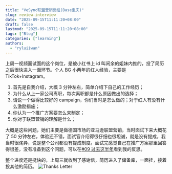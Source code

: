```yaml
---
title: "VeSync联盟营销面经(Base重庆)"
slug: review-interview
date: "2025-09-15T11:11:20+08:00"
draft: false
lastmod: "2025-09-15T11:11:20+08:00"
tags: ["Blog"]
categories: ["learning"]
authors:
  - "ryluiiwan"
---
```


上周一视频面试面的这个岗位，是被小红书上 id 叫闲余的姐妹内推的，投了简历之后很快进入一面环节。个人 BG 小两年的红人经验，主要是 TikTok+Instagram。

1. 首先是自我介绍，大概 3 分钟左右，简单介绍下自己的工作经历；
2. 为什么从上一家公司离职，每次离职都是什么原因做出的选择；
3. 请说一个做得比较好的 campaign，你们当时是怎么做的；对于红人有没有什么激励措施；
4. 你认为一个推广方案要怎么来制定；
5. 你对于联盟营销的理解是什么；

大概是这些问题，她们主要是做德国市场的亚马逊联盟营销，当时面试下来大概花了 50 分钟左右，体验还不错，面试官介绍得很仔细也很坦诚，就是没有提成，我当时很诧异，说是整个公司都没有提成制度。面试完感觉自己在推广方案那里回答得很差，没有准备到这个问题，可以在[#09 过去这半年](https://ryluiiwan.com/zh/2025/09/14/09-half-year-life/)看到我的反思。

整个进度还是挺快的，上周三就收到了感谢信，简历进入了储备库，一面挂，接着投其他的简历。
![Thanks Letter](/images/Interview.png)
